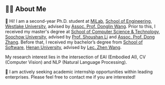 ## 👨‍💻 About Me

👋 Hi! I am a second-year Ph.D. student at [MiLab](https://milab.westlake.edu.cn), [School of Engineering](https://engineering.westlake.edu.cn), [Westlake University](https://www.westlake.edu.cn), advised by [Assoc. Prof. Donglin Wang](https://www.westlake.edu.cn/faculty/donglin-wang.html).
Prior to this, I received my master's degree at [School of Computer Science &amp; Technology](http://scst.suda.edu.cn), [Soochow University](http://www.suda.edu.cn), advised by [Prof. Shoushan Li](https://scholar.google.com.hk/citations?user=ZRGSxdUAAAAJ) and [Assoc. Prof. Dong Zhang](https://scholar.google.com/citations?user=1E_WmCUAAAAJ). Before that, I received my bachelor’s degree from [School of Software](https://software.henu.edu.cn), [Henan University](https://www.henu.edu.cn), advised by [Lec. Zhen Wang](http://software.henu.edu.cn/info/1327/2254.htm).

My research interest lies in the intersection of EAI (Embodied AI), CV (Computer Vision) and NLP (Natural Language Processing).

📢 I am actively seeking academic internship opportunities within leading enterprises. Please feel free to contact me if you are interested!